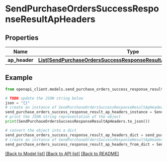 # SendPurchaseOrdersSuccessResponseResultApHeaders


## Properties

Name | Type | Description | Notes
------------ | ------------- | ------------- | -------------
**ap_header** | [**List[SendPurchaseOrdersSuccessResponseResultApHeadersApHeaderInner]**](SendPurchaseOrdersSuccessResponseResultApHeadersApHeaderInner.md) |  | [optional] 

## Example

```python
from openapi_client.models.send_purchase_orders_success_response_result_ap_headers import SendPurchaseOrdersSuccessResponseResultApHeaders

# TODO update the JSON string below
json = "{}"
# create an instance of SendPurchaseOrdersSuccessResponseResultApHeaders from a JSON string
send_purchase_orders_success_response_result_ap_headers_instance = SendPurchaseOrdersSuccessResponseResultApHeaders.from_json(json)
# print the JSON string representation of the object
print(SendPurchaseOrdersSuccessResponseResultApHeaders.to_json())

# convert the object into a dict
send_purchase_orders_success_response_result_ap_headers_dict = send_purchase_orders_success_response_result_ap_headers_instance.to_dict()
# create an instance of SendPurchaseOrdersSuccessResponseResultApHeaders from a dict
send_purchase_orders_success_response_result_ap_headers_from_dict = SendPurchaseOrdersSuccessResponseResultApHeaders.from_dict(send_purchase_orders_success_response_result_ap_headers_dict)
```
[[Back to Model list]](../README.md#documentation-for-models) [[Back to API list]](../README.md#documentation-for-api-endpoints) [[Back to README]](../README.md)


